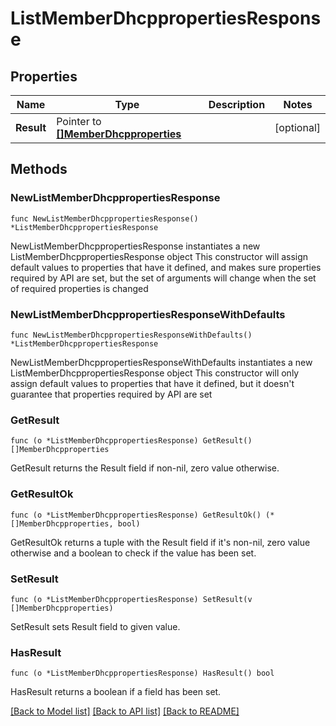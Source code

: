 # ListMemberDhcppropertiesResponse

## Properties

Name | Type | Description | Notes
------------ | ------------- | ------------- | -------------
**Result** | Pointer to [**[]MemberDhcpproperties**](MemberDhcpproperties.md) |  | [optional] 

## Methods

### NewListMemberDhcppropertiesResponse

`func NewListMemberDhcppropertiesResponse() *ListMemberDhcppropertiesResponse`

NewListMemberDhcppropertiesResponse instantiates a new ListMemberDhcppropertiesResponse object
This constructor will assign default values to properties that have it defined,
and makes sure properties required by API are set, but the set of arguments
will change when the set of required properties is changed

### NewListMemberDhcppropertiesResponseWithDefaults

`func NewListMemberDhcppropertiesResponseWithDefaults() *ListMemberDhcppropertiesResponse`

NewListMemberDhcppropertiesResponseWithDefaults instantiates a new ListMemberDhcppropertiesResponse object
This constructor will only assign default values to properties that have it defined,
but it doesn't guarantee that properties required by API are set

### GetResult

`func (o *ListMemberDhcppropertiesResponse) GetResult() []MemberDhcpproperties`

GetResult returns the Result field if non-nil, zero value otherwise.

### GetResultOk

`func (o *ListMemberDhcppropertiesResponse) GetResultOk() (*[]MemberDhcpproperties, bool)`

GetResultOk returns a tuple with the Result field if it's non-nil, zero value otherwise
and a boolean to check if the value has been set.

### SetResult

`func (o *ListMemberDhcppropertiesResponse) SetResult(v []MemberDhcpproperties)`

SetResult sets Result field to given value.

### HasResult

`func (o *ListMemberDhcppropertiesResponse) HasResult() bool`

HasResult returns a boolean if a field has been set.


[[Back to Model list]](../README.md#documentation-for-models) [[Back to API list]](../README.md#documentation-for-api-endpoints) [[Back to README]](../README.md)


